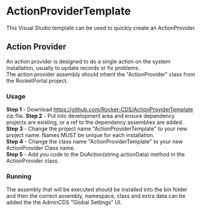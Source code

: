 # ActionProviderTemplate

This Visual Studio template can be used to quickly create an ActionProvider.  

## Action Provider
An action provider is designed to do a single action on the system installation, usually to update records or fix problems.  
The action provider assembly should inherit the "ActionProvider" class from the RocketPortal project.

### Usage
**Step 1**  - Download https://github.com/Rocket-CDS/ActionProviderTemplate zip file.
**Step 2**  - Put into development area and ensure dependency projects are existing, or a ref to the dependency assemblies are added.  
**Step 3**  - Change the project name "ActionProviderTemplate" to your new project name.  Names MUST be unique for each installation.  
**Step 4**  - Change the class name "ActionProviderTemplate" to your new ActionProvider Class name.  
**Step 5**  - Add you code to the DoAction(string actionData) method in the ActionProvider class.  

### Running

The assembly that will be executed should be installed into the bin folder and then the correct assembly, namespace, class and extra data can be added the the AdminCDS "Global Settings" UI.  

